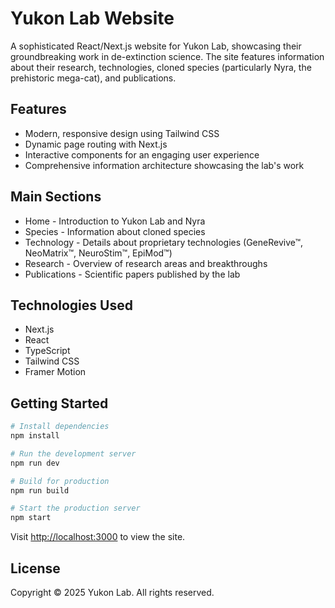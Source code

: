 # Yukon Lab Website

A sophisticated React/Next.js website for Yukon Lab, showcasing their groundbreaking work in de-extinction science. The site features information about their research, technologies, cloned species (particularly Nyra, the prehistoric mega-cat), and publications.

## Features

- Modern, responsive design using Tailwind CSS
- Dynamic page routing with Next.js
- Interactive components for an engaging user experience
- Comprehensive information architecture showcasing the lab's work

## Main Sections

- Home - Introduction to Yukon Lab and Nyra
- Species - Information about cloned species
- Technology - Details about proprietary technologies (GeneRevive™, NeoMatrix™, NeuroStim™, EpiMod™)
- Research - Overview of research areas and breakthroughs
- Publications - Scientific papers published by the lab

## Technologies Used

- Next.js
- React
- TypeScript
- Tailwind CSS
- Framer Motion

## Getting Started

```bash
# Install dependencies
npm install

# Run the development server
npm run dev

# Build for production
npm run build

# Start the production server
npm start
```

Visit [http://localhost:3000](http://localhost:3000) to view the site.

## License

Copyright © 2025 Yukon Lab. All rights reserved. 